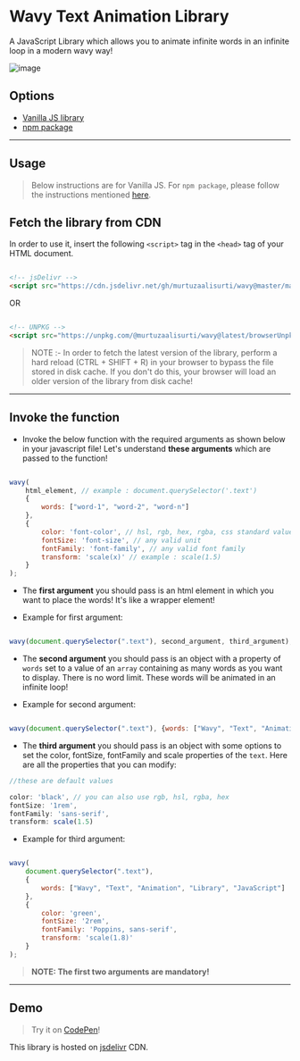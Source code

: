# Wavy Text Animation Library

A JavaScript Library which allows you to animate infinite words in an infinite loop in a modern wavy way!

![image](https://i.imgur.com/SLcvTrS.gif)

## Options

- [Vanilla JS library](#usage)
- [npm package](https://github.com/murtuzaalisurti/wavy/tree/package#wavy-text-animation-library)

---


## Usage

> Below instructions are for Vanilla JS. For `npm package`, please follow the instructions mentioned [here](https://github.com/murtuzaalisurti/wavy/tree/package#wavy-text-animation-library).

## Fetch the library from CDN

In order to use it, insert the following `<script>` tag in the `<head>` tag of your HTML document. 

```html

<!-- jsDelivr -->
<script src="https://cdn.jsdelivr.net/gh/murtuzaalisurti/wavy@master/main.js"></script>

```

OR

```html

<!-- UNPKG -->
<script src="https://unpkg.com/@murtuzaalisurti/wavy@latest/browserUnpkg.js"></script>

```
> NOTE :- In order to fetch the latest version of the library, perform a hard reload (CTRL + SHIFT + R) in your browser to bypass the file stored in disk cache. If you don't do this, your browser will load an older version of the library from disk cache!

---


## Invoke the function

- Invoke the below function with the required arguments as shown below in your javascript file! Let's understand **these arguments** which are passed to the function!

```js

wavy(
    html_element, // example : document.querySelector('.text')
    {
        words: ["word-1", "word-2", "word-n"]
    }, 
    {
        color: 'font-color', // hsl, rgb, hex, rgba, css standard values
        fontSize: 'font-size', // any valid unit
        fontFamily: 'font-family', // any valid font family 
        transform: 'scale(x)' // example : scale(1.5)
    }
);

```

- The **first argument** you should pass is an html element in which you want to place the words! It's like a wrapper element!

- Example for first argument:

```js

wavy(document.querySelector(".text"), second_argument, third_argument);

```

- The **second argument** you should pass is an object with a property of `words` set to a value of an `array` containing as many words as you want to display. There is no word limit. These words will be animated in an infinite loop!

- Example for second argument:

```js

wavy(document.querySelector(".text"), {words: ["Wavy", "Text", "Animation", "Library", "JavaScript"]}, third_argument);

```

- The **third argument** you should pass is an object with some options to set the color, fontSize, fontFamily and scale properties of the `text`. Here are all the properties that you can modify:

```js
//these are default values

color: 'black', // you can also use rgb, hsl, rgba, hex
fontSize: '1rem',
fontFamily: 'sans-serif',
transform: scale(1.5)

```

- Example for third argument:

```js

wavy(
    document.querySelector(".text"), 
    {
        words: ["Wavy", "Text", "Animation", "Library", "JavaScript"]
    },
    {
        color: 'green', 
        fontSize: '2rem', 
        fontFamily: 'Poppins, sans-serif', 
        transform: 'scale(1.8)'
    }
);

```

> **NOTE: The first two arguments are mandatory!**

---


## Demo

> Try it on [CodePen](https://codepen.io/seekertruth/pen/ExmGJjE)!


This library is hosted on [jsdelivr](https://www.jsdelivr.com/) CDN. 